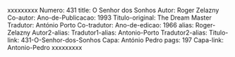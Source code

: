 xxxxxxxxx
Numero: 431
title: O Senhor dos Sonhos
Autor: Roger Zelazny
Co-autor: 
Ano-de-Publicacao: 1993
Titulo-original: The Dream Master
Tradutor: António Porto
Co-tradutor: 
Ano-de-edicao: 1966
alias: Roger-Zelazny
Autor2-alias: 
Tradutor1-alias: Antonio-Porto
Tradutor2-alias: 
Titulo-link: 431-O-Senhor-dos-Sonhos
Capa: António Pedro
pags: 197
Capa-link: Antonio-Pedro
xxxxxxxxx